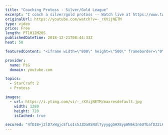 ```yaml
---
title: "Coaching Protoss - Silver/Gold League"
excerpt: "I coach a silver/gold protoss -- Watch live at https://www.twitch.tv/x5_pig"
originalUrl: https://youtube.com/watch?v=-_rXVijNETM
type: video
price: Free
length: PT1H12M20S
publishedDateTime: 2018-12-21T08:44:33Z
heat: 50

featuredContent: "<iframe width=\"800\" height=\"500\" frameborder=\"0\" src=\"https://www.youtube.com/embed/-_rXVijNETM\" allow=\"accelerometer; autoplay; encrypted-media; gyroscope; picture-in-picture\" allowfullscreen></iframe>"

provider:
  name: PiG
  domain: youtube.com

topics:
  - StarCraft 2
  - Protoss

images:
  - url: https://i.ytimg.com/vi/-_rXVijNETM/maxresdefault.jpg
    width: 1280
    height: 720
    isCached: true

secured: "4fD1B+j2lD7xWgjcEfLoIs5JZDa85NUl7yyyggGHXEypWN6kIn6UTbafDZ2L64aNvWxeljeS7JYT+S1W83er491oCj7s13tr7Y7H/05DX32xycbZxMhdWx3w15nSHzV4U25J69h7d6awV1oH+aDYEQ9NDekBJjSYEVSWmZOzdV7PURVUwX9iDPfuVURI1dxA1Pc1w3hW2thL6MvaDvPjLx0jvqNZ4cK29q2RXZgpu9+4gCXMHx9LbUrVEkJ+Nf1piKyANfotx8ZM4rTANnJOZa8Czrsp70xGIrDNexw+QkWPl1hJDNaJmdyrfV+WdXOLaX4nutViZiDsx7speIeWeffeA2v2amHRarukZjzTFLpmN/CgdC72ghpZN0P35cAfzC7Zwrz2qVWLZ4Kg5e/dLxZKpzN0bn+YLbvG3+5NbTQ=;CweUl6jcpda3/uV5ATGoAw=="
---
```


